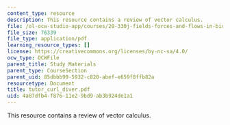 ```yaml
---
content_type: resource
description: This resource contains a review of vector calculus.
file: /ol-ocw-studio-app/courses/20-330j-fields-forces-and-flows-in-biological-systems-spring-2007/4a87dfb4f87611e29bd9ab3b924de1a1_tutor_curl_diver.pdf
file_size: 76339
file_type: application/pdf
learning_resource_types: []
license: https://creativecommons.org/licenses/by-nc-sa/4.0/
ocw_type: OCWFile
parent_title: Study Materials
parent_type: CourseSection
parent_uid: 85dbbb99-5932-c820-abef-e659f8ffb82a
resourcetype: Document
title: tutor_curl_diver.pdf
uid: 4a87dfb4-f876-11e2-9bd9-ab3b924de1a1
---
```

This resource contains a review of vector calculus.